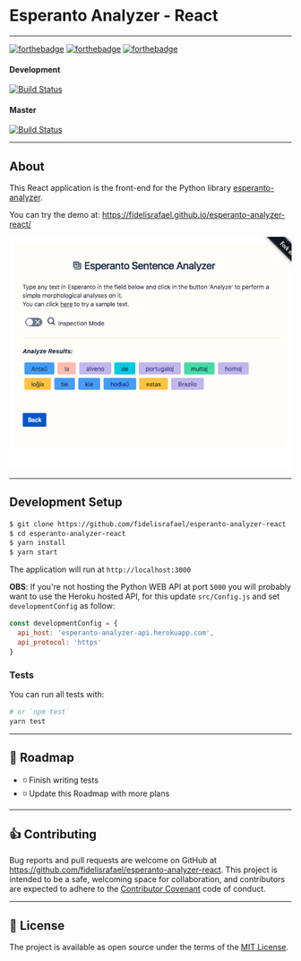 # Esperanto Analyzer - React

---


[![forthebadge](https://forthebadge.com/images/badges/made-with-javascript.svg)](https://forthebadge.com) [![forthebadge](https://forthebadge.com/images/badges/built-by-developers.svg)](https://forthebadge.com) [![forthebadge](https://forthebadge.com/images/badges/powered-by-electricity.svg)](https://forthebadge.com)


#### Development

[![Build Status](https://travis-ci.com/fidelisrafael/esperanto-analyzer-react.svg?token=k5uMpn3U564QqWar8oA1&branch=development)](https://travis-ci.com/fidelisrafael/esperanto-analyzer-react)

#### Master

[![Build Status](https://travis-ci.com/fidelisrafael/esperanto-analyzer-react.svg?token=k5uMpn3U564QqWar8oA1&branch=master)](https://travis-ci.com/fidelisrafael/esperanto-analyzer-react)

---

## About

This React application is the front-end for the Python library [esperanto-analyzer](https://github.com/fidelisrafael/esperanto-analyzer).

You can try the demo at: https://fidelisrafael.github.io/esperanto-analyzer-react/

![Frontend application](./public/esperanto_analyzer_screenshot.png)

---

## Development Setup

```bash
$ git clone https://github.com/fidelisrafael/esperanto-analyzer-react
$ cd esperanto-analyzer-react
$ yarn install
$ yarn start
``` 

The application will run at `http://localhost:3000`

**OBS**: If you're not hosting the Python WEB API at port `5000` you will probably want to use the
Heroku hosted API, for this update `src/Config.js` and set `developmentConfig` as follow:

```js
const developmentConfig = {
  api_host: 'esperanto-analyzer-api.herokuapp.com',
  api_protocol: 'https'
}
```

### Tests

You can run all tests with:

```bash
# or `npm test`
yarn test
```

---

## :calendar: Roadmap <a name="roadmap"></a>

- :white_medium_small_square: Finish writing tests
- :white_medium_small_square: Update this Roadmap with more plans


---

## :thumbsup: Contributing

Bug reports and pull requests are welcome on GitHub at https://github.com/fidelisrafael/esperanto-analyzer-react. This project is intended to be a safe, welcoming space for collaboration, and contributors are expected to adhere to the [Contributor Covenant](contributor-covenant.org) code of conduct.

---

## :memo: License

The project is available as open source under the terms of the [MIT License](http://opensource.org/licenses/MIT).

